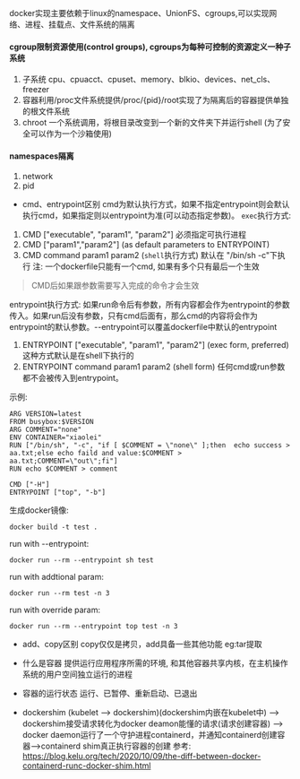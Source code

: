 docker实现主要依赖于linux的namespace、UnionFS、cgroups,可以实现网络、进程、挂载点、文件系统的隔离
#### cgroup限制资源使用(control groups), cgroups为每种可控制的资源定义一种子系统
1. 子系统 cpu、cpuacct、cpuset、memory、blkio、devices、net_cls、freezer
2. 容器利用/proc文件系统提供/proc/{pid}/root实现了为隔离后的容器提供单独的根文件系统
3. chroot 一个系统调用，将根目录改变到一个新的文件夹下并运行shell (为了安全可以作为一个沙箱使用)

#### namespaces隔离 
1. network
2. pid

- cmd、entrypoint区别
cmd为默认执行方式，如果不指定entrypoint则会默认执行cmd，如果指定则以entrypoint为准(可以动态指定参数)。
`exec`执行方式:
1. CMD ["executable", "param1", "param2"]
必须指定可执行进程
2. CMD ["param1","param2"] (as default parameters to ENTRYPOINT)
3. CMD command param1 param2 (`shell`执行方式)
默认在 "/bin/sh -c"下执行
注: 一个dockerfile只能有一个cmd, 如果有多个只有最后一个生效
   
> CMD后如果跟参数需要写入完成的命令才会生效

entrypoint执行方式:
如果run命令后有参数，所有内容都会作为entrypoint的参数传入。如果run后没有参数，只有cmd后面有，那么cmd的内容将会作为entrypoint的默认参数。--entrypoint可以覆盖dockerfile中默认的entrypoint
1. ENTRYPOINT ["executable", "param1", "param2"] (exec form, preferred)
这种方式默认是在shell下执行的
2. ENTRYPOINT command param1 param2 (shell form)
任何cmd或run参数都不会被传入到entrypoint。

示例:
```
ARG VERSION=latest
FROM busybox:$VERSION
ARG COMMENT="none"
ENV CONTAINER="xiaolei"
RUN ["/bin/sh", "-c", "if [ $COMMENT = \"none\" ];then  echo success > aa.txt;else echo faild and value:$COMMENT > aa.txt;COMMENT=\"out\";fi"]
RUN echo $COMMENT > comment

CMD ["-H"]
ENTRYPOINT ["top", "-b"]
```

生成docker镜像:
```
docker build -t test .
```

run with --entrypoint:
```
docker run --rm --entrypoint sh test
```

run with addtional param:
```
docker run --rm test -n 3
```

run with override param:
```
docker run --rm --entrypoint top test -n 3
```

- add、copy区别
copy仅仅是拷贝，add具备一些其他功能 eg:tar提取

- 什么是容器
提供运行应用程序所需的环境, 和其他容器共享内核，在主机操作系统的用户空间独立运行的进程

- 容器的运行状态
运行、已暂停、重新启动、已退出

- dockershim
(kubelet --> dockershim)(dockershim内嵌在kubelet中) --> dockershim接受请求转化为docker deamon能懂的请求(请求创建容器) -->
docker daemon运行了一个守护进程containerd，并通知containerd创建容器-->containerd shim真正执行容器的创建
参考: https://blog.kelu.org/tech/2020/10/09/the-diff-between-docker-containerd-runc-docker-shim.html